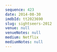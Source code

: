 ```yaml
---
sequence: 423
date: 2014-08-30
imdbId: tt2023690
slug: sightseers-2012
venue: null
venueNotes: null
medium: Netflix
mediumNotes: null
---
```


